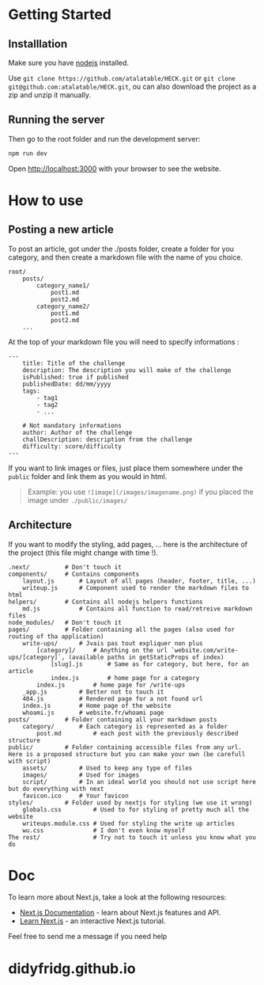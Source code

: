 # Getting Started

## Installlation

Make sure you have [nodejs](https://nodejs.org/en) installed.

Use `git clone https://github.com/atalatable/HECK.git` or `git clone git@github.com:atalatable/HECK.git`, ou can also download the project as a zip and unzip it manually.

## Running the server

Then go to the root folder and run the development server:

```bash
npm run dev
```

Open [http://localhost:3000](http://localhost:3000) with your browser to see the website.

# How to use

## Posting a new article

To post an article, got under the ./posts folder, create a folder for you category, and then create a markdown file with the name of you choice.

```
root/
    posts/
        category_name1/
            post1.md
            post2.md
        category_name2/
            post1.md
            post2.md
    ...
```

At the top of your markdown file you will need to specify informations :

```
---
    title: Title of the challenge
    description: The description you will make of the challenge
    isPublished: true if published
    publishedDate: dd/mm/yyyy
    tags:
        - tag1
        - tag2
        - ...

    # Not mandatory informations
    author: Author of the challenge
    challDescription: description from the challenge
    difficulty: score/difficulty
---
```

If you want to link images or files, just place them somewhere under the `public` folder and link them as you would in html.

> Example: you use `![image](/images/imagename.png)` if you placed the image under `./public/images/`

## Architecture

If you want to modify the styling, add pages, ... here is the architecture of the project (this file might change with time !).

```
.next/          # Don't touch it
components/     # Contains components
    layout.js       # Layout of all pages (header, footer, title, ...)
    writeup.js      # Component used to render the markdown files to html
helpers/        # Contains all nodejs helpers functions
    md.js           # Contains all function to read/retreive markdown files
node_modules/   # Don't touch it
pages/          # Folder containing all the pages (also used for routing of tha application)
    write-ups/      # Jvais pas tout expliquer non plus
        [category]/     # Anything on the url `website.com/write-ups/[category]`, (available paths in getStaticProps of index)
            [slug].js       # Same as for category, but here, for an article
            index.js        # home page for a category
        index.js        # home page for /write-ups
    _app.js         # Better not to touch it
    404.js          # Rendered page for a not found url
    index.js        # Home page of the website
    whoami.js       # website.fr/whoami page
posts/          # Folder containing all your markdown posts
    category/       # Each category is represented as a folder
        post.md         # each post with the previously described structure
public/         # Folder containing accessible files from any url. Here is a proposed structure but you can make your own (be carefull with script)
    assets/         # Used to keep any type of files
    images/         # Used for images
    script/         # In an ideal world you should not use script here but do everything with next
    favicon.ico     # Your favicon
styles/         # Folder used by nextjs for styling (we use it wrong)
    globals.css         # Used to for styling of pretty much all the website
    writeups.module.css # Used for styling the write up articles 
    wu.css              # I don't even know myself
The rest/               # Try not to touch it unless you know what you do
```

# Doc

To learn more about Next.js, take a look at the following resources:

- [Next.js Documentation](https://nextjs.org/docs) - learn about Next.js features and API.
- [Learn Next.js](https://nextjs.org/learn) - an interactive Next.js tutorial.

Feel free to send me a message if you need help
# didyfridg.github.io
